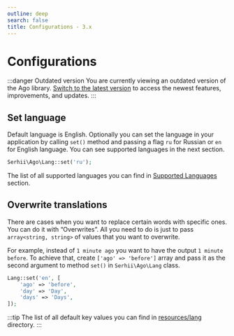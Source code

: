 ```yaml
---
outline: deep
search: false
title: Configurations - 3.x
---
```


# Configurations

:::danger Outdated version
You are currently viewing an outdated version of the Ago library. [Switch to the latest version](/) to access the newest features, improvements, and updates.
:::

## Set language
Default language is English. Optionally you can set the language in your application by calling `set()` method and passing a flag `ru` for Russian or `en` for English language. You can see supported languages in the next section.

```php
Serhii\Ago\Lang::set('ru');
```

The list of all supported languages you can find in [Supported Languages](/#supported-languages) section.

## Overwrite translations
There are cases when you want to replace certain words with specific ones. You can do it with “Overwrites”. All you need to do is just to pass `array<string, string>` of values that you want to overwrite.

For example, instead of `1 minute ago` you want to have the output `1 minute before`. To achieve that, create `['ago' => 'before']` array and pass it as the second argument to method `set()` in `Serhii\Ago\Lang` class.

```php
Lang::set('en', [
    'ago' => 'before',
    'day' => 'Day',
    'days' => 'Days',
]);
```

:::tip
The list of all default key values you can find in [resources/lang](https://github.com/php-ago/ago/tree/master/resources/lang) directory.
:::
